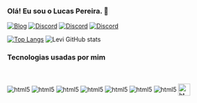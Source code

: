 ### Olá! Eu sou o Lucas Pereira. 👋

[![Blog](https://img.shields.io/badge/Blogger-FF5722?style=for-the-badge&logo=blogger&logoColor=white)](https://www.algebralinear.web.app)
[![Discord](https://img.shields.io/badge/LinkedIn-0077B5?style=for-the-badge&logo=linkedin&logoColor=white)]([https://www.linkedin.com/in/levi-j%C3%BAnior-21b70b245/](https://www.linkedin.com/in/lucas-pereira-53210824a/))
[![Discord](https://img.shields.io/badge/Discord-7289DA?style=for-the-badge&logo=discord&logoColor=white)](https://discord.com/channels/@lucas.pereira#1251)
[![Discord](https://img.shields.io/badge/WhatsApp-25D366?style=for-the-badge&logo=whatsapp&logoColor=white)](https://api.whatsapp.com/send/?phone=%2B5575988636884)

[![Top Langs](https://github-readme-stats.vercel.app/api/top-langs/?username=lucas-s-p)](https://github.com/anuraghazra/github-readme-stats)
![Levi GitHub stats](https://github-readme-stats.vercel.app/api?username=lucas-s-p&show_icons=true&theme=dracula)

### Tecnologias usadas por mim
<div style="display: inline_block"><br></br>
  <img align="center" alt="html5" src="https://img.shields.io/badge/JavaScript-F7DF1E?style=for-the-badge&logo=javascript&logoColor=black"/>
  <img align="center" alt="html5" src="https://img.shields.io/badge/Python-14354C?style=for-the-badge&logo=python&logoColor=white"/>
  <img align="center" alt="html5" src="https://img.shields.io/badge/Java-ED8B00?style=for-the-badge&logo=java&logoColor=white"/>
  <img align="center" alt="html5" src="https://img.shields.io/badge/React-20232A?style=for-the-badge&logo=react&logoColor=61DAFB"/>
  <img align="center" alt="html5" src="https://img.shields.io/badge/React_Native-20232A?style=for-the-badge&logo=react&logoColor=61DAFB"/>
  <img align="center" alt="html5" src="https://img.shields.io/badge/HTML-239120?style=for-the-badge&logo=html5&logoColor=white"/>
  <img align="center" alt="html5" src="https://img.shields.io/badge/CSS-239120?&style=for-the-badge&logo=css3&logoColor=white"/>
  <img align="center" alt="html5" src="https://blogs.sw.siemens.com/wp-content/uploads/sites/54/2018/02/systemverilog-logo.jpg" height="28px"/>
</div>
